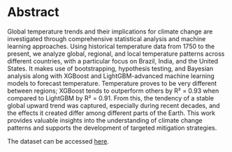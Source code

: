 # Abstract

Global temperature trends and their implications for climate change are investigated through comprehensive statistical analysis and machine learning approaches. Using historical temperature data from 1750 to the present, we analyze global, regional, and local temperature patterns across different countries, with a particular focus on Brazil, India, and the United States. It makes use of bootstrapping, hypothesis testing, and Bayesian analysis along with XGBoost and LightGBM-advanced machine learning models to forecast temperature. Temperature proves to be very different between regions; XGBoost tends to outperform others by R² = 0.93 when compared to LightGBM by R² = 0.91. From this, the tendency of a stable global upward trend was captured, especially during recent decades, and the effects it created differ among different parts of the Earth. This work provides valuable insights into the understanding of climate change patterns and supports the development of targeted mitigation strategies.

The dataset can be accessed [here](https://o365coloradoedu-my.sharepoint.com/:f:/g/personal/romu9136_colorado_edu/EuhHRuLb5N5Hk6eraMdsjKsBTOQpXRKXh_P46ysSFmBPOA?e=2sKJEH).
